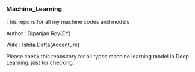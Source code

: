 ### Machine_Learning

This repo is for all my machine codes and models

Author : Dipanjan Roy(EY)

Wife : Ishita Datta(Accenture)

Please check this repository for all types machine learning model in Deep Learning.
just for checking.
